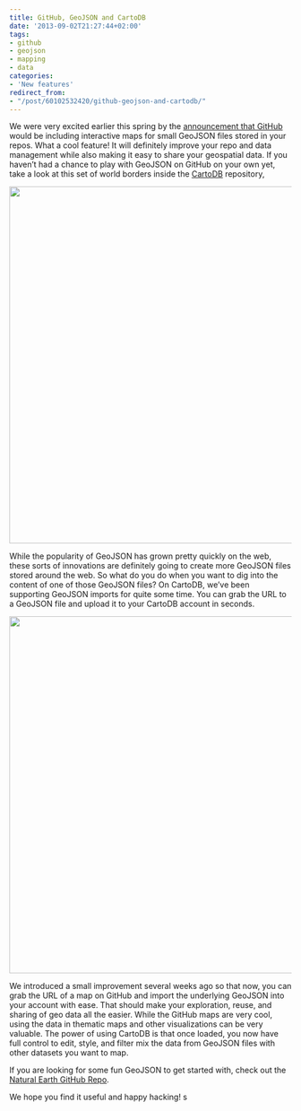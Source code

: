 ```yaml
---
title: GitHub, GeoJSON and CartoDB
date: '2013-09-02T21:27:44+02:00'
tags:
- github
- geojson
- mapping
- data
categories:
- 'New features'
redirect_from:
- "/post/60102532420/github-geojson-and-cartodb/"
---
```


We were very excited earlier this spring by the <a href="https://github.com/blog/1528-there-s-a-map-for-that">announcement that GitHub </a>would be including interactive maps for small GeoJSON files stored in your repos. What a cool feature! It will definitely improve your repo and data management while also making it easy to share your geospatial data. If you haven’t had a chance to play with GeoJSON on GitHub on your own yet, take a look at this set of world borders inside the <a href="http://cartodb.com">CartoDB</a> repository,

<img src="http://cartodb.s3.amazonaws.com/tumblr/posts/githubpost.jpg" width="637px"/>

While the popularity of GeoJSON has grown pretty quickly on the web, these sorts of innovations are definitely going to create more GeoJSON files stored around the web. So what do you do when you want to dig into the content of one of those GeoJSON files? On CartoDB, we’ve been supporting GeoJSON imports for quite some time. You can grab the URL to a GeoJSON file and upload it to your CartoDB account in seconds.

<img src="http://cartodb.s3.amazonaws.com/tumblr/posts/githubpost2.jpg" width="637px"/>

We introduced a small improvement several weeks ago so that now, you can grab the URL of a map on GitHub and import the underlying GeoJSON into your account with ease. That should make your exploration, reuse, and sharing of geo data all the easier. While the GitHub maps are very cool, using the data in thematic maps and other visualizations can be very valuable. The power of using CartoDB is that once loaded, you now have full control to edit, style, and filter mix the data from GeoJSON files with other datasets you want to map. 

If you are looking for some fun GeoJSON to get started with, check out the <a href="https://github.com/nvkelso/natural-earth-vector">Natural Earth GitHub Repo</a>.

We hope you find it useful and happy hacking!
s